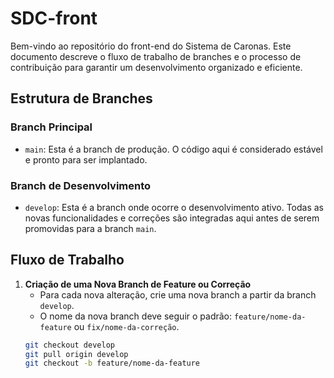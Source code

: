 # SDC-front

Bem-vindo ao repositório do front-end do Sistema de Caronas. Este documento descreve o fluxo de trabalho de branches e o processo de contribuição para garantir um desenvolvimento organizado e eficiente.

## Estrutura de Branches

### Branch Principal

- `main`: Esta é a branch de produção. O código aqui é considerado estável e pronto para ser implantado.

### Branch de Desenvolvimento

- `develop`: Esta é a branch onde ocorre o desenvolvimento ativo. Todas as novas funcionalidades e correções são integradas aqui antes de serem promovidas para a branch `main`.

## Fluxo de Trabalho

1. **Criação de uma Nova Branch de Feature ou Correção**
   - Para cada nova alteração, crie uma nova branch a partir da branch `develop`.
   - O nome da nova branch deve seguir o padrão: `feature/nome-da-feature` ou `fix/nome-da-correção`.
   ```bash
   git checkout develop
   git pull origin develop
   git checkout -b feature/nome-da-feature

